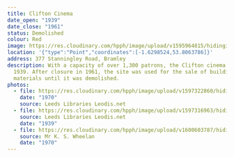 ```yaml
---
title: Clifton Cinema
date_open: "1939"
date_close: "1961"
status: Demolished
colour: Red
image: https://res.cloudinary.com/hpph/image/upload/v1595964815/hidinginplainsight/cliftoncinema.svg
location: '{"type":"Point","coordinates":[-1.6298524,53.8063786]}'
address: 377 Stanningley Road, Bramley
description: With a capacity of over 1,300 patrons, the Clifton cinema opened in
  1939. After closure in 1961, the site was used for the sale of building
  materials until it was demolished.
photos:
  - file: https://res.cloudinary.com/hpph/image/upload/v1597322860/hidinginplainsight/Clifton_Cinema_20041210_30080813.jpg
    date: "1970"
    source: Leeds Libraries Leodis.net
  - file: https://res.cloudinary.com/hpph/image/upload/v1597316963/hidinginplainsight/Clifton_Cinema_Leeds_Libraries_594.jpg
    source: Leeds Libraries Leodis.net
    date: "1939"
  - file: https://res.cloudinary.com/hpph/image/upload/v1600603787/hidinginplainsight/Clifton_Cinema_K._S._Wheelan_20041210_30080813.jpg
    source: Mr K. S. Wheelan
    date: "1970"
---
```

